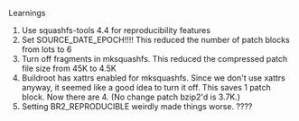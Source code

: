 Learnings

1. Use squashfs-tools 4.4 for reproducibility features
2. Set SOURCE_DATE_EPOCH!!!! This reduced the number of patch blocks from lots to 6
3. Turn off fragments in mksquashfs. This reduced the compressed patch file size from 45K to 4.5K
4. Buildroot has xattrs enabled for mksquashfs. Since we don't use xattrs
   anyway, it seemed like a good idea to turn it off. This saves 1 patch block.
   Now there are 4. (No change patch bzip2'd is 3.7K.)
5. Setting BR2_REPRODUCIBLE weirdly made things worse. ????

